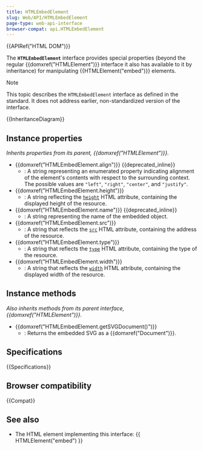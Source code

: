 ```yaml
---
title: HTMLEmbedElement
slug: Web/API/HTMLEmbedElement
page-type: web-api-interface
browser-compat: api.HTMLEmbedElement
---
```


{{APIRef("HTML DOM")}}

The **`HTMLEmbedElement`** interface provides special properties (beyond the regular {{domxref("HTMLElement")}} interface it also has available to it by inheritance) for manipulating {{HTMLElement("embed")}} elements.

> [!NOTE]
> This topic describes the `HTMLEmbedElement` interface as defined in the standard. It does not address earlier, non-standardized version of the interface.

{{InheritanceDiagram}}

## Instance properties

_Inherits properties from its parent, {{domxref("HTMLElement")}}._

- {{domxref("HTMLEmbedElement.align")}} {{deprecated_inline}}
  - : A string representing an enumerated property indicating alignment of the element's contents with respect to the surrounding context. The possible values are `"left"`, `"right"`, `"center"`, and `"justify"`.
- {{domxref("HTMLEmbedElement.height")}}
  - : A string reflecting the [`height`](/en-US/docs/Web/HTML/Reference/Element/embed#height) HTML attribute, containing the displayed height of the resource.
- {{domxref("HTMLEmbedElement.name")}} {{deprecated_inline}}
  - : A string representing the name of the embedded object.
- {{domxref("HTMLEmbedElement.src")}}
  - : A string that reflects the [`src`](/en-US/docs/Web/HTML/Reference/Element/embed#src) HTML attribute, containing the address of the resource.
- {{domxref("HTMLEmbedElement.type")}}
  - : A string that reflects the [`type`](/en-US/docs/Web/HTML/Reference/Element/embed#type) HTML attribute, containing the type of the resource.
- {{domxref("HTMLEmbedElement.width")}}
  - : A string that reflects the [`width`](/en-US/docs/Web/HTML/Reference/Element/embed#width) HTML attribute, containing the displayed width of the resource.

## Instance methods

_Also inherits methods from its parent interface, {{domxref("HTMLElement")}}._

- {{domxref("HTMLEmbedElement.getSVGDocument()")}}
  - : Returns the embedded SVG as a {{domxref("Document")}}.

## Specifications

{{Specifications}}

## Browser compatibility

{{Compat}}

## See also

- The HTML element implementing this interface: {{ HTMLElement("embed") }}
